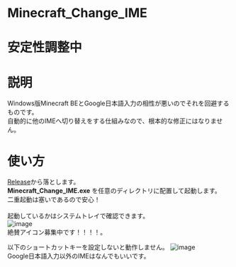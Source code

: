 # Minecraft_Change_IME

# 安定性調整中

# 説明
Windows版Minecraft BEとGoogle日本語入力の相性が悪いのでそれを回避するものです。<br>
自動的に他のIMEへ切り替えをする仕組みなので、根本的な修正にはなりません。

# 使い方
[Release](https://github.com/ryuya0124/Minecraft_Change_IME/releases)から落とします。<br>
**Minecraft_Change_IME.exe** を任意のディレクトリに配置して起動します。<br>
二重起動は塞いであるので安心！<br><br>
起動しているかはシステムトレイで確認できます。<br>
![image](https://github.com/user-attachments/assets/b5524805-104a-4c03-83ed-5d8118528b85)<br>
絶賛アイコン募集中です！！！！。<br>

以下のショートカットキーを設定しないと動作しません。
![image](https://github.com/user-attachments/assets/1899886b-e475-4f29-ac74-1d352d51cd47)<br>
Google日本語入力以外のIMEはなんでもいいです。

